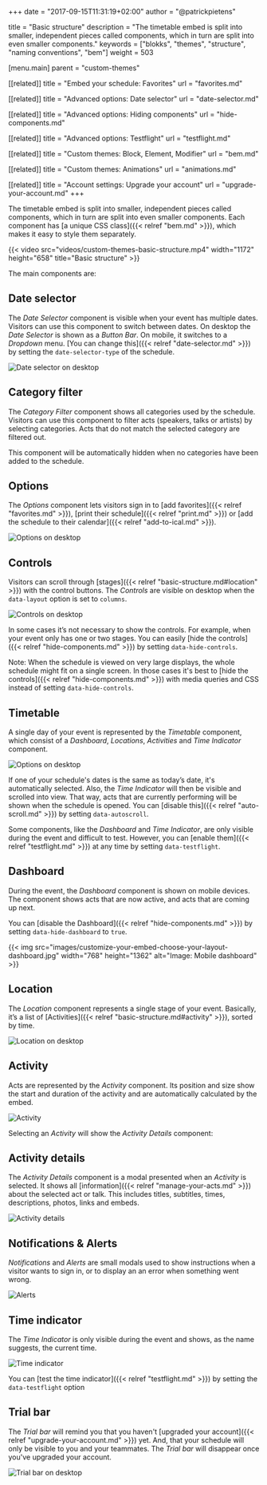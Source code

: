 +++
date            = "2017-09-15T11:31:19+02:00"
author          = "@patrickpietens"

title           = "Basic structure"
description     = "The timetable embed is split into smaller, independent pieces called components, which in turn are split into even smaller components."
keywords        = ["blokks", "themes", "structure", "naming conventions", "bem"]
weight          = 503

[menu.main]
parent          = "custom-themes"

[[related]]
title = "Embed your schedule: Favorites"
url = "favorites.md"

[[related]]
title = "Advanced options: Date selector"
url = "date-selector.md"

[[related]]
title = "Advanced options: Hiding components"
url = "hide-components.md"

[[related]]
title = "Advanced options: Testflight"
url = "testflight.md"

[[related]]
title = "Custom themes: Block, Element, Modifier"
url = "bem.md"

[[related]]
title = "Custom themes: Animations"
url = "animations.md"

[[related]]
title = "Account settings: Upgrade your account"
url = "upgrade-your-account.md"
+++

The timetable embed is split into smaller, independent pieces called components, which in turn are split into even smaller components. Each component has [a unique CSS class]({{< relref "bem.md" >}}), which makes it easy to style them separately. 

{{< video src="videos/custom-themes-basic-structure.mp4" width="1172" height="658" title="Basic structure" >}}

The main components are:

## Date selector
The *Date Selector* component is visible when your event has multiple dates. Visitors can use this component to switch between dates. On desktop the *Date Selector* is shown as a *Button Bar*. On mobile, it switches to a *Dropdown* menu. [You can change this]({{< relref "date-selector.md" >}}) by setting the `date-selector-type` of the schedule.

![Date selector on desktop](images/custom-themes-basic-structure-desktop-02.jpg)

## Category filter
The *Category Filter* component shows all categories used by the schedule. Visitors can use this component to filter acts (speakers, talks or artists) by selecting categories. Acts that do not match the selected category are filtered out.

This component will be automatically hidden when no categories have been added to the schedule.

## Options
The *Options* component lets visitors sign in to [add favorites]({{< relref "favorites.md" >}}), <!-- [see where friends are going]({{< relref "favorites.md#friends-activity" >}}), -->[print their schedule]({{< relref "print.md" >}}) or [add the schedule to their calendar]({{< relref "add-to-ical.md" >}}).

![Options on desktop](images/custom-themes-basic-structure-desktop-03.jpg)

## Controls
Visitors can scroll through [stages]({{< relref "basic-structure.md#location" >}}) with the control buttons. The *Controls* are visible on desktop when the `data-layout` option is set to `columns`.

![Controls on desktop](images/custom-themes-basic-structure-desktop-04.jpg)

In some cases it’s not necessary to show the controls. For example, when your event only has one or two stages. You can easily [hide the controls]({{< relref "hide-components.md" >}}) by setting `data-hide-controls`.

<span class='note'>Note: When the schedule is viewed on very large displays, the whole schedule might fit on a single screen. In those cases it's best to [hide the controls]({{< relref "hide-components.md" >}}) with media queries and CSS instead of setting `data-hide-controls`.</span>

## Timetable
A single day of your event is represented by the *Timetable* component, which consist of a *Dashboard*, *Locations*, *Activities* and *Time Indicator* component.

![Options on desktop](images/custom-themes-basic-structure-desktop-05.jpg)

If one of your schedule's dates is the same as today’s date, it's automatically selected. Also, the *Time Indicator* will then be visible and scrolled into view. That way, acts that are currently performing will be shown when the schedule is opened. You can [disable this]({{< relref "auto-scroll.md" >}}) by setting `data-autoscroll`.

<span class='note'>Some components, like the *Dashboard* and *Time Indicator*, are only visible during the event and difficult to test. However, you can [enable them]({{< relref "testflight.md" >}}) at any time by setting `data-testflight`.</span>

## Dashboard
During the event, the *Dashboard* component is shown on mobile devices. The component shows acts that are now active, and acts that are coming up next.

<span class='note'>You can [disable the Dashboard]({{< relref "hide-components.md" >}}) by setting `data-hide-dashboard` to `true`.</span>

{{< img src="images/customize-your-embed-choose-your-layout-dashboard.jpg" width="768" height="1362" alt="Image: Mobile dashboard" >}}

## Location
The *Location* component represents a single stage of your event. Basically, it’s a list of [Activities]({{< relref "basic-structure.md#activity" >}}), sorted by time.

![Location on desktop](images/custom-themes-basic-structure-desktop-06.jpg)

## Activity
Acts are represented by the *Activity* component. Its position and size show the start and duration of the activity and are automatically calculated by the embed.

![Activity](images/custom-themes-basic-structure-desktop-07.jpg)

Selecting an *Activity* will show the *Activity Details* component:

## Activity details
The *Activity Details* component is a modal presented when an *Activity* is selected. It shows all [information]({{< relref "manage-your-acts.md" >}}) about the selected act or talk. This includes titles, subtitles, times, descriptions, photos, links and embeds.

![Activity details](images/custom-themes-basic-structure-desktop-09.jpg)

## Notifications & Alerts
*Notifications* and *Alerts* are small modals used to show instructions when a visitor wants to sign in, or to display an an error when something went wrong.

![Alerts](images/custom-themes-basic-structure-desktop-10.jpg)

## Time indicator
The *Time Indicator* is only visible during the event and shows, as the name suggests, the current time. 

![Time indicator](images/custom-themes-basic-structure-desktop-11.jpg)

<span class='note'>You can [test the time indicator]({{< relref "testflight.md" >}}) by setting the `data-testflight` option</span>

## Trial bar
The *Trial bar* will remind you that you haven't [upgraded your account]({{< relref "upgrade-your-account.md" >}}) yet. And, that your schedule will only be visible to you and your teammates. The *Trial bar* will disappear once you've upgraded your account.

![Trial bar on desktop](images/custom-themes-basic-structure-desktop-08.jpg)